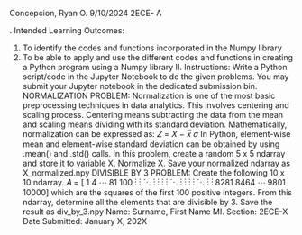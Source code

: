 Concepcion, Ryan O.                  9/10/2024
2ECE- A

. Intended Learning Outcomes:
1. To identify the codes and functions incorporated in the Numpy library
2. To be able to apply and use the different codes and functions in creating a Python program using a
Numpy library
II. Instructions:
Write a Python script/code in the Jupyter Notebook to do the given problems. You may submit your Jupyter
notebook in the dedicated submission bin.
NORMALIZATION PROBLEM: Normalization is one of the most basic preprocessing techniques in
data analytics. This involves centering and scaling process. Centering means subtracting the data from the
mean and scaling means dividing with its standard deviation. Mathematically, normalization can be
expressed as:
𝑍 = 𝑋 − 𝑥̅
𝜎
In Python, element-wise mean and element-wise standard deviation can be obtained by using .mean() and
.std() calls.
In this problem, create a random 5 x 5 ndarray and store it to variable X. Normalize X. Save your normalized
ndarray as X_normalized.npy
DIVISIBLE BY 3 PROBLEM: Create the following 10 x 10 ndarray.
𝐴 =
[
1 4 ⋯ 81 100
⋮ ⋮ ⋱ ⋮ ⋮
⋮ ⋮ ⋱ ⋮ ⋮
⋮ ⋮ ⋱ ⋮ ⋮
8281 8464 ⋯ 9801 10000]
which are the squares of the first 100 positive integers.
From this ndarray, determine all the elements that are divisible by 3. Save the result as div_by_3.npy
Name: Surname, First Name MI.
Section: 2ECE-X Date Submitted: January X, 202X
